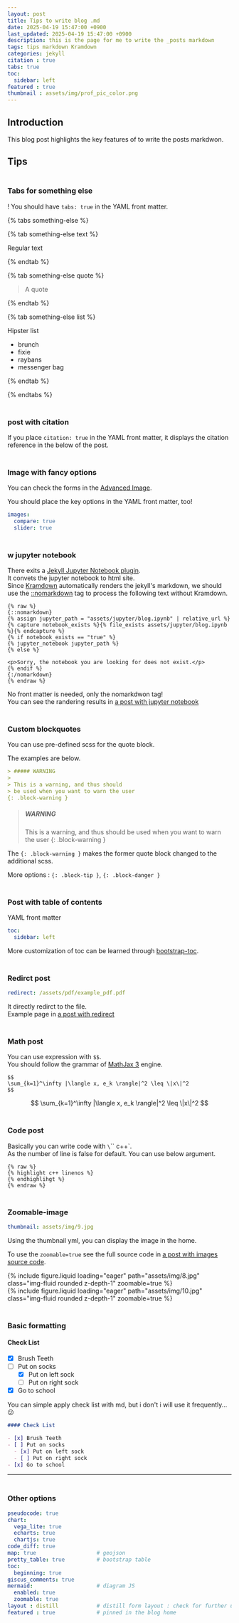 ```yaml
---
layout: post
title: Tips to write blog .md
date: 2025-04-19 15:47:00 +0900
last_updated: 2025-04-19 15:47:00 +0900
description: this is the page for me to write the _posts markdown
tags: tips markdown Kramdown
categories: jekyll
citation : true
tabs: true
toc:
  sidebar: left
featured : true
thumbnail : assets/img/prof_pic_color.png
---
```


## Introduction

This blog post highlights the key features of to write the posts markdwon.

## Tips

### <br>Tabs for something else

! You should have `tabs: true` in the YAML front matter.

{% tabs something-else %}

{% tab something-else text %}

Regular text

{% endtab %}

{% tab something-else quote %}

> A quote

{% endtab %}

{% tab something-else list %}

Hipster list

- brunch
- fixie
- raybans
- messenger bag

{% endtab %}

{% endtabs %}

### <br>post with citation

If you place `citation: true` in the YAML front matter, it displays the citation reference in the below of the post.

### <br>Image with fancy options

You can check the forms in the <a href="/blog/2024/advanced-images/">Advanced Image</a>.

You should place the key options in the YAML front matter, too!

```yml
images:
  compare: true
  slider: true
```

### <br>w jupyter notebook

There exits a [Jekyll Jupyter Notebook plugin](https://github.com/red-data-tools/jekyll-jupyter-notebook).<br>
It convets the jupyter notebook to html site.<br>
Since [Kramdown](https://jekyllrb.com/docs/configuration/markdown/) automatically renders the jekyll's markdown, we should use the [::nomarkdown](https://kramdown.gettalong.org/syntax.html#extensions) tag to process the following text without Kramdown.

```
{% raw %}
{::nomarkdown}
{% assign jupyter_path = "assets/jupyter/blog.ipynb" | relative_url %}
{% capture notebook_exists %}{% file_exists assets/jupyter/blog.ipynb %}{% endcapture %}
{% if notebook_exists == "true" %}
{% jupyter_notebook jupyter_path %}
{% else %}

<p>Sorry, the notebook you are looking for does not exist.</p>
{% endif %}
{:/nomarkdown}
{% endraw %}
```

No front matter is needed, only the nomarkdwon tag!<br>
You can see the randering results in [a post with jupyter notebook](/blog/2023/jupyter-notebook/)

### <br>Custom blockquotes

You can use pre-defined scss for the quote block.

The examples are below.

```markdown
> ##### WARNING
>
> This is a warning, and thus should
> be used when you want to warn the user
{: .block-warning }
```

> ##### WARNING
>
> This is a warning, and thus should
> be used when you want to warn the user
{: .block-warning }

The `{: .block-warning }` makes the former quote block changed to the additional scss.

More options : `{: .block-tip }`, `{: .block-danger }`


### <br>Post with table of contents

YAML front matter
```yml
toc:
  sidebar: left
```

More customization of toc can be learned through [bootstrap-toc](https://afeld.github.io/bootstrap-toc/).

### <br>Redirct post

```yml
redirect: /assets/pdf/example_pdf.pdf
```

It directly redirct to the file.<br>
Example page in [a post with redirect](/blog/2022/redirect/)

### <br>Math post

You can use expression with `$$`.<br>
You should follow the grammar of [MathJax 3](https://www.mathjax.org/) engine.

```
$$
\sum_{k=1}^\infty |\langle x, e_k \rangle|^2 \leq \|x\|^2
$$
```

$$
\sum_{k=1}^\infty |\langle x, e_k \rangle|^2 \leq \|x\|^2
$$


### <br>Code post

Basically you can write code with `\`\`\` c++`.<br>
As the number of line is false for default. You can use below argument.

```markdwon
{% raw %}
{% highlight c++ linenos %}
{% endhighlihgt %}
{% endraw %}
```

### <br>Zoomable-image

```yml
thumbnail: assets/img/9.jpg
```
Using the thumbnail yml, you can display the image in the home.

To use the `zoomable=true` see the full source code in [a post with images source code](https://github.com/alshedivat/al-folio/blob/main/_posts/2015-05-15-images.md).

<div class="row mt-3">
    <div class="col-sm mt-3 mt-md-0">
        {% include figure.liquid loading="eager" path="assets/img/8.jpg" class="img-fluid rounded z-depth-1" zoomable=true %}
    </div>
    <div class="col-sm mt-3 mt-md-0">
        {% include figure.liquid loading="eager" path="assets/img/10.jpg" class="img-fluid rounded z-depth-1" zoomable=true %}
    </div>
</div>

### <br>Basic formatting

#### Check List

- [x] Brush Teeth
- [ ] Put on socks
  - [x] Put on left sock
  - [ ] Put on right sock
- [x] Go to school

You can simple apply check list with md, but i don't i will use it frequently...😕

```markdown
#### Check List

- [x] Brush Teeth
- [ ] Put on socks
  - [x] Put on left sock
  - [ ] Put on right sock
- [x] Go to school
```

<hr>





### <br>Other options

```yml
pseudocode: true
chart:
  vega_lite: true
  echarts: true
  chartjs: true
code_diff: true
map: true                   # geojson
pretty_table: true          # bootstrap table
toc:
  beginning: true
giscus_comments: true
mermaid:                    # diagram JS
  enabled: true
  zoomable: true
layout : distill            # distill form layout : check for further usage
featured : true             # pinned in the blog home
```